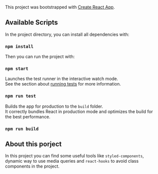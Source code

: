 This project was bootstrapped with [Create React App](https://github.com/facebook/create-react-app).

## Available Scripts

In the project directory, you can install all dependencies with:

### `npm install`

Then you can run the project with:

### `npm start`

Launches the test runner in the interactive watch mode.<br />
See the section about [running tests](https://facebook.github.io/create-react-app/docs/running-tests) for more information.

### `npm run test`

Builds the app for production to the `build` folder.<br />
It correctly bundles React in production mode and optimizes the build for the best performance.

### `npm run build`

## About this porject

In this project you can find some useful tools like `styled-components`, dynamic way to use media queries and `react-hooks` to avoid class components in the project.
